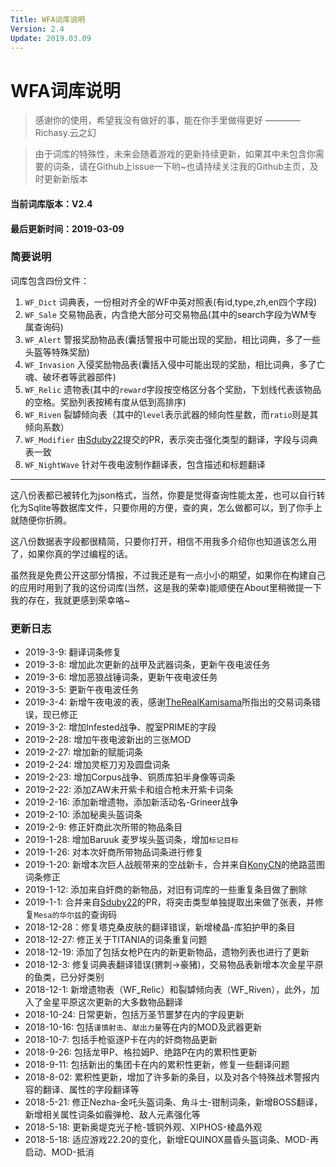 ```yaml
---
Title: WFA词库说明
Version: 2.4
Update: 2019.03.09
---
```


# WFA词库说明
> 感谢你的使用，希望我没有做好的事，能在你手里做得更好
———— Richasy.云之幻

> 由于词库的特殊性，未来会随着游戏的更新持续更新，如果其中未包含你需要的词条，请在Github上issue一下哟~也请持续关注我的Github主页，及时更新新版本

#### 当前词库版本：V2.4
#### 最后更新时间：2019-03-09

### 简要说明
词库包含四份文件：
1. `WF_Dict` 词典表，一份相对齐全的WF中英对照表(有id,type,zh,en四个字段)
2. `WF_Sale` 交易物品表，内含绝大部分可交易物品(其中的search字段为WM专属查询码)
3. `WF_Alert` 警报奖励物品表(囊括警报中可能出现的奖励，相比词典，多了一些头盔等特殊奖励)
4. `WF_Invasion` 入侵奖励物品表(囊括入侵中可能出现的奖励，相比词典，多了亡魂、破坏者等武器部件)
5. `WF_Relic` 遗物表(其中的`reward`字段按空格区分各个奖励，下划线代表该物品的空格。奖励列表按稀有度从低到高排序)
6. `WF_Riven` 裂罅倾向表（其中的`level`表示武器的倾向性星数，而`ratio`则是其倾向系数）
7. `WF_Modifier` 由[Sduby22](https://github.com/Sduby22)提交的PR，表示突击强化类型的翻译，字段与词典表一致
8. `WF_NightWave` 针对午夜电波制作翻译表，包含描述和标题翻译
___
这八份表都已被转化为json格式，当然，你要是觉得查询性能太差，也可以自行转化为Sqlite等数据库文件，只要你用的方便，查的爽，怎么做都可以，到了你手上就随便你折腾。

这八份数据表字段都很精简，只要你打开，相信不用我多介绍你也知道该怎么用了，如果你真的学过编程的话。

虽然我是免费公开这部分情报，不过我还是有一点小小的期望，如果你在构建自己的应用时用到了我的这份词库(当然，这是我的荣幸)能顺便在About里稍微提一下我的存在，我就更感到荣幸咯~

### 更新日志

* 2019-3-9: 翻译词条修复
* 2019-3-8: 增加此次更新的战甲及武器词条，更新午夜电波任务
* 2019-3-6: 增加恶狼战锤词条，更新午夜电波任务
* 2019-3-5: 更新午夜电波任务
* 2019-3-4: 新增午夜电波的表，感谢[TheRealKamisama](https://github.com/TheRealKamisama)所指出的交易词条错误，现已修正
* 2019-3-2: 增加Infested战争、膛室PRIME的字段
* 2019-2-28: 增加午夜电波新出的三张MOD
* 2019-2-27: 增加新的赋能词条
* 2019-2-24: 增加灵枢刀刃及圆盘词条
* 2019-2-23: 增加Corpus战争、铜质库狛半身像等词条
* 2019-2-22: 添加ZAW未开紫卡和组合枪未开紫卡词条
* 2019-2-16: 添加新增遗物，添加新活动名-Grineer战争
* 2019-2-10: 添加秘奥头盔词条
* 2019-2-9: 修正奸商此次所带的物品条目
* 2019-1-28: 增加Baruuk 麦罗埃头盔词条，增加`标记目标`
* 2019-1-26: 对本次奸商所带物品词条进行修复
* 2019-1-20: 新增本次巨人战舰带来的空战新卡，合并来自[KonyCN](https://github.com/KonyCN)的绝路蓝图词条修正
* 2019-1-12: 添加来自奸商的新物品，对旧有词库的一些重复条目做了删除
* 2019-1-1: 合并来自[Sduby22](https://github.com/Sduby22)的PR，将突击类型单独提取出来做了张表，并修复`Mesa的华尔兹`的查询码
* 2018-12-28：修复塔克桑皮肤的翻译错误，新增棱晶-库狛护甲的条目
* 2018-12-27: 修正关于TITANIA的词条重复问题
* 2018-12-19: 添加了包括女枪P在内的新更新物品，遗物列表也进行了更新
* 2018-12-3: 修复词典表翻译错误(猬刺->豪猪)，交易物品表新增本次金星平原的鱼类，已分好类别
* 2018-12-1: 新增遗物表（WF_Relic）和裂罅倾向表（WF_Riven），此外，加入了金星平原这次更新的大多数物品翻译
* 2018-10-24: 日常更新，包括万圣节噩梦在内的字段更新
* 2018-10-16: 包括`谨慎射击`、`献出力量`等在内的MOD及武器更新
* 2018-10-7: 包括手枪驱逐P卡在内的奸商物品更新
* 2018-9-26: 包括龙甲P、格拉姆P、绝路P在内的累积性更新
* 2018-9-11: 包括新出的集团卡在内的累积性更新，修复一些翻译问题
* 2018-8-02: 累积性更新，增加了许多新的条目，以及对各个特殊战术警报内容的翻译、属性的字段翻译等
* 2018-5-21: 修正Nezha-金吒头盔词条、角斗士-钳制词条，新增BOSS翻译，新增相关属性词条如霰弹枪、敌人元素强化等
* 2018-5-18: 更新奥堤克光子枪-镀铜外观、XIPHOS-棱晶外观
* 2018-5-18: 适应游戏22.20的变化，新增EQUINOX晨昏头盔词条、MOD-再启动、MOD-抵消





